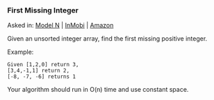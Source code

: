 ### First Missing Integer

Asked in: [Model N](#) | [InMobi](#) | [Amazon](#)

Given an unsorted integer array, find the first missing positive integer.

Example:
```
Given [1,2,0] return 3,
[3,4,-1,1] return 2,
[-8, -7, -6] returns 1
```
Your algorithm should run in O(n) time and use constant space.
